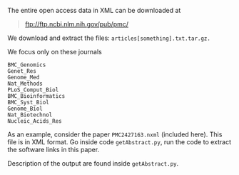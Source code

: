 
The entire open access data in XML can be downloaded at

> ftp://ftp.ncbi.nlm.nih.gov/pub/pmc/

We download and extract the files: ```articles[something].txt.tar.gz.```

We focus only on these journals

```
BMC_Genomics   
Genet_Res    
Genome_Med      
Nat_Methods        
PLoS_Comput_Biol
BMC_Bioinformatics  
BMC_Syst_Biol  
Genome_Biol  
Nat_Biotechnol  
Nucleic_Acids_Res
```

As an example, consider the paper ```PMC2427163.nxml``` (included here). This file is in XML format. Go inside code ```getAbstract.py```, run the code to extract the software links in this paper. 

Description of the output are found inside ```getAbstract.py```.
